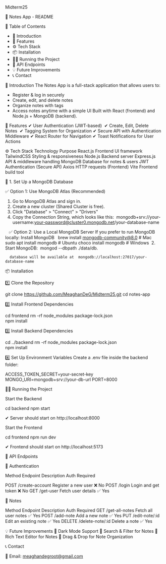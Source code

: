 Midterm25


📜 Notes App - README




📂 Table of Contents
* 📜 Introduction
* 🚀 Features
* ⚙️ Tech Stack
* 📦 Installation
* 🏃‍♂️ Running the Project
* 📡 API Endpoints
* 💡 Future Improvements
* 📞 Contact





📜 Introduction
The Notes App is a full-stack application that allows users to:
* Register & log in securely
* Create, edit, and delete notes
* Organize notes with tags
* Access notes anytime with a simple UI
Built with React (frontend) and Node.js + MongoDB (backend).



🚀 Features
✔ User Authentication (JWT-based) 
✔ Create, Edit, Delete Notes 
✔ Tagging System for Organization
✔ Secure API with Authentication Middleware
✔ React Router for Navigation
✔ Toast Notifications for User Actions



⚙️ Tech Stack
Technology	Purpose
React.js	Frontend UI framework
TailwindCSS	Styling & responsiveness
Node.js	Backend server
Express.js	API & middleware handling
MongoDB	Database for notes & users
JWT	Authentication (Secure API)
Axios	HTTP requests (Frontend)
Vite	Frontend build tool




📌 1. Set Up a MongoDB Database

✅ Option 1: Use MongoDB Atlas (Recommended)
1. Go to MongoDB Atlas and sign in.
2. Create a new cluster (Shared Cluster is free).
3. Click "Database" > "Connect" > "Drivers"
4. Copy the Connection String, which looks like this:  mongodb+srv://your-username:your-password@cluster0.mongodb.net/your-database-name

   
✅ Option 2: Use a Local MongoDB Server
If you prefer to run MongoDB locally:
     Install MongoDB   brew install mongodb-community@8.0  # Mac                                                                            sudo apt install mongodb                         # Ubuntu                                                      choco install mongodb                              # Windows  2. Start MongoDB:  mongod --dbpath ./data/db.               
       
      database will be available at  mongodb://localhost:27017/your-database-name  



📦 Installation




1️⃣ Clone the Repository

git clone https://github.com/MeaghanDeG/Midterm25.git
cd notes-app



2️⃣ Install Frontend Dependencies

cd frontend
rm -rf node_modules package-lock.json  
npm install



3️⃣ Install Backend Dependencies


cd ../backend
rm -rf node_modules package-lock.json  
npm install





4️⃣ Set Up Environment Variables
Create a .env file inside the backend folder:

ACCESS_TOKEN_SECRET=your-secret-key
MONGO_URI=mongodb+srv://your-db-url
PORT=8000






🏃‍♂️ Running the Project


Start the Backend

cd backend
npm start

✔ Server should start on http://localhost:8000


Start the Frontend

cd frontend
npm run dev

✔ Frontend should start on http://localhost:5173







📡 API Endpoints

🔑 Authentication

Method	Endpoint	Description	Auth Required

POST	/create-account	Register a new user	❌ No
POST	/login	Login and get token	❌ No
GET	/get-user	Fetch user details	✅ Yes

📝 Notes

Method	Endpoint	Description	Auth Required
GET	/get-all-notes	Fetch all user notes	✅ Yes
POST	/add-note	Add a new note	✅ Yes
PUT	/edit-note/:id	Edit an existing note	✅ Yes
DELETE	/delete-note/:id	Delete a note	✅ Yes



💡 Future Improvements
🔹 Dark Mode Support 🔹 Search & Filter for Notes 🔹 Rich Text Editor for Notes 🔹 Drag & Drop for Note Organization

📞 Contact

📧 Email: meaghandegroot@gmail.com
